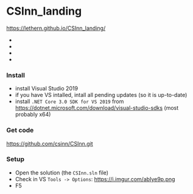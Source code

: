 # CSInn_landing
https://lethern.github.io/CSInn_landing/


-
-
-
-


### Install
 - install Visual Studio 2019
 - if you have VS intalled, intall all pending updates (so it is up-to-date)
 - install `.NET Core 3.0 SDK for VS 2019` from https://dotnet.microsoft.com/download/visual-studio-sdks (most probably x64)

### Get code
https://github.com/csinn/CSInn.git

### Setup
 - Open the solution (the `CSInn.sln` file)
 - Check in VS `Tools -> Options`: https://i.imgur.com/abIye9p.png
 - F5
